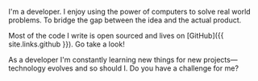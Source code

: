 I'm a developer. I enjoy using the power of computers to solve real world problems. To bridge the gap between the idea and the actual product.

Most of the code I write is open sourced and lives on [GitHub]({{ site.links.github }}). Go take a look!

As a developer I'm constantly learning new things for new projects— technology evolves and so should I. Do you have a challenge for me?
